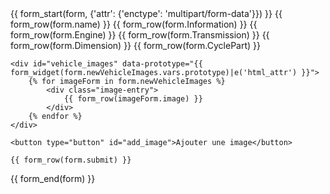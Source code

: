 <div>
{{ form_start(form, {'attr': {'enctype': 'multipart/form-data'}}) }}
    {{ form_row(form.name) }}
    {{ form_row(form.Information) }}
    {{ form_row(form.Engine) }}
    {{ form_row(form.Transmission) }}
    {{ form_row(form.Dimension) }}
    {{ form_row(form.CyclePart) }}

    <div id="vehicle_images" data-prototype="{{ form_widget(form.newVehicleImages.vars.prototype)|e('html_attr') }}">
        {% for imageForm in form.newVehicleImages %}
            <div class="image-entry">
                {{ form_row(imageForm.image) }}
            </div>
        {% endfor %}
    </div>

    <button type="button" id="add_image">Ajouter une image</button>

    {{ form_row(form.submit) }}
{{ form_end(form) }}

</div>
<script>
    document.addEventListener('DOMContentLoaded', function () {
        const container = document.querySelector('#vehicle_images');
        const addButton = document.querySelector('#add_image');
        let index = container.querySelectorAll('.image-entry').length;

        addButton.addEventListener('click', function () {
            const prototype = container.dataset.prototype;
            const newForm = prototype.replace(/__name__/g, index);
            const div = document.createElement('div');
            div.classList.add('image-entry');
            div.innerHTML = newForm;

            container.appendChild(div);
            index++;
        });
    });
</script>
